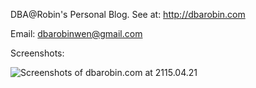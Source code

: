 DBA@Robin's Personal Blog. See at: http://dbarobin.com

Email: dbarobinwen@gmail.com

Screenshots:

![Screenshots of dbarobin.com at 2115.04.21](http://dbarobin.com/images/dbarobin.com.screenshots.150421.png)
